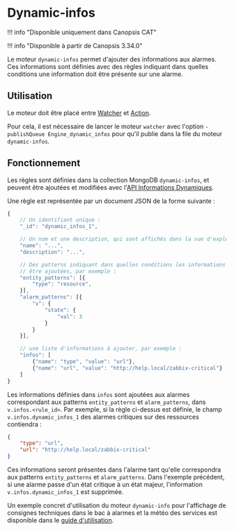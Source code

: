 # Dynamic-infos

!!! info "Disponible uniquement dans Canopsis CAT"

!!! info "Disponible à partir de Canopsis 3.34.0"

Le moteur `dynamic-infos` permet d'ajouter des informations aux alarmes. Ces informations sont définies avec des règles indiquant dans quelles conditions une information doit être présente sur une alarme.

## Utilisation

Le moteur doit être placé entre [Watcher](moteur-watcher.md) et [Action](moteur-action.md).

Pour cela, il est nécessaire de lancer le moteur `watcher` avec l'option `-publishQueue Engine_dynamic_infos` pour qu'il publie dans la file du moteur `dynamic-infos`.

## Fonctionnement

Les règles sont définies dans la collection MongoDB `dynamic-infos`, et peuvent être ajoutées et modifiées avec l'[API Informations Dynamiques](../../guide-developpement/api/api-v2-dynamic-infos.md).

Une règle est représentée par un document JSON de la forme suivante :

```javascript
{
    // Un identifiant unique :
    "_id": "dynamic_infos_1",

    // Un nom et une description, qui sont affichés dans la vue d'exploitation :
    "name": "...",
    "description": "...",

    // Des patterns indiquant dans quelles conditions les informations doivent
    // être ajoutées, par exemple :
    "entity_patterns": [{
        "type": "resource",
    }],
    "alarm_patterns": [{
        "v": {
            "state": {
                "val": 3
            }
        }
    }],

    // une liste d'informations à ajouter, par exemple :
    "infos": [
        {"name": "type", "value": "url"},
        {"name": "url", "value": "http://help.local/zabbix-critical"}
    ]
}
```

Les informations définies dans `infos` sont ajoutées aux alarmes correspondant aux patterns `entity_patterns` et `alarm_patterns`, dans `v.infos.<rule_id>`. Par exemple, si la règle ci-dessus est définie, le champ `v.infos.dynamic_infos_1` des alarmes critiques sur des ressources contiendra :

```json
{
    "type": "url",
    "url": "http://help.local/zabbix-critical"
}
```

Ces informations seront présentes dans l'alarme tant qu'elle correspondra aux patterns `entity_patterns` et `alarm_patterns`. Dans l'exemple précédent, si une alarme passe d'un état critique à un état majeur, l'information `v.infos.dynamic_infos_1` est supprimée.

Un exemple concret d'utilisation du moteur `dynamic-info` pour l'affichage de consignes techniques dans le bac à alarmes et la météo des services est disponible dans le [guide d'utilisation](../../guide-utilisation/cas-d-usage/affichage-de-consignes.md).
